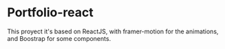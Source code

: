 # Portfolio-react

This proyect it's based on ReactJS, with framer-motion for the animations, and Boostrap for some components.
